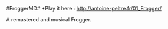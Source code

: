 #FroggerMD#
*Play it here : http://antoine-peltre.fr/01_Frogger/

A remastered and musical Frogger.
